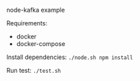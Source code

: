 node-kafka example

Requirements:

- docker
- docker-compose

Install dependencies: `./node.sh npm install`

Run test: `./test.sh`
